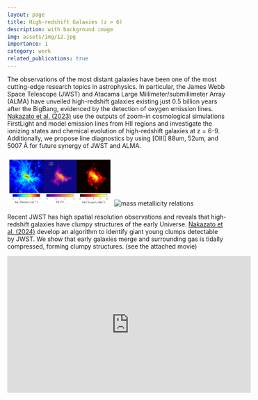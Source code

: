 ```yaml
---
layout: page
title: High-redshift Galaxies (z > 6)
description: with background image
img: assets/img/12.jpg
importance: 1
category: work
related_publications: true
---
```

The observations of the most distant galaxies have been one of the most cutting-edge research topics in astrophysics. 
In particular, the James Webb Space Telescope (JWST) and Atacama Large Millimeter/submillimeter Array (ALMA) have unveiled 
high-redshift galaxies existing just 0.5 billion years after the BigBang, evidenced by the detection of oxygen emission lines.   
[Nakazato et al. (2023)](https://ui.adsabs.harvard.edu/abs/2023ApJ...953..140N/abstract) use the outputs of zoom-in cosmological simulations FirstLight and model emission lines from HII regions 
and investigate the ionizing states and chemical evolution  of high-redshift galaxies at z = 6-9. 
Additionally, we propose line diagnostics by using [OIII] 88um, 52um, and 5007 Å for future synergy of JWST and ALMA.
<!-- ![](/assets/img/FL964_projection_ver0.png) -->
<!-- <img src="/images/research/FL964_projection_ver0.png" width="50%" height="auto"> -->


<img src="/assets/img/FL964_projection_ver0.png" width="48%" height="auto"> <img src="/images/research/MZR.png" alt="mass metallicity relations" width="48%"/>


Recent JWST has high spatial resolution observations and reveals that high-redshift galaxies have clumpy structures of the early Universe. [Nakazato et al. (2024)](https://ui.adsabs.harvard.edu/abs/2024arXiv240208911N/abstract) develop an algorithm to identify giant young clumps detectable by JWST. 
We show that early galaxies merge and surrounding gas is tidally compressed, forming clumpy structures. (see the attached movie)  
<iframe width="560" height="315" src="https://www.youtube.com/embed/MhFat907Fh4?si=PlzUexRLIVv3SLnP" title="YouTube video player" frameborder="0" allow="accelerometer; autoplay; clipboard-write; encrypted-media; gyroscope; picture-in-picture; web-share" allowfullscreen></iframe>   

